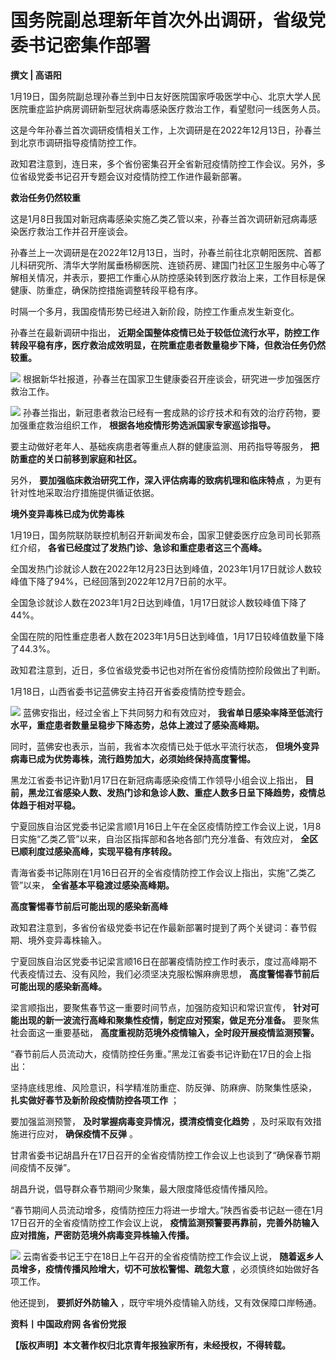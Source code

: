 # 国务院副总理新年首次外出调研，省级党委书记密集作部署

**撰文 | 高语阳**

1月19日，国务院副总理孙春兰到中日友好医院国家呼吸医学中心、北京大学人民医院重症监护病房调研新型冠状病毒感染医疗救治工作，看望慰问一线医务人员。

这是今年孙春兰首次调研疫情相关工作，上次调研是在2022年12月13日，孙春兰到北京市调研指导疫情防控工作。

政知君注意到，连日来，多个省份密集召开全省新冠疫情防控工作会议。另外，多位省级党委书记召开专题会议对疫情防控工作进作最新部署。

**救治任务仍然较重**

这是1月8日我国对新冠病毒感染实施乙类乙管以来，孙春兰首次调研新冠病毒感染医疗救治工作并召开座谈会。

孙春兰上一次调研是在2022年12月13日，当时，孙春兰前往北京朝阳医院、首都儿科研究所、清华大学附属垂杨柳医院、连锁药房、建国门社区卫生服务中心等了解相关情况，并表示，要把工作重心从防控感染转到医疗救治上来，工作目标是保健康、防重症，确保防控措施调整转段平稳有序。

时隔一个多月，我国疫情形势已经进入新阶段，防控工作重点发生新变化。

孙春兰在最新调研中指出，
**近期全国整体疫情已处于较低位流行水平，防控工作转段平稳有序，医疗救治成效明显，在院重症患者数量稳步下降，但救治任务仍然较重。**

![](https://inews.gtimg.com/news_bt/OkhLmIqWBJoRoVzEMKsG_UjZ4juGJHPSAA90jYFHrvsyoAA/1000)
根据新华社报道，孙春兰在国家卫生健康委召开座谈会，研究进一步加强医疗救治工作。

![](https://inews.gtimg.com/news_bt/O-myZ6_ZjewGOcEMUdxORg_P69lby8KFj-YKNPwxqtLWsAA/1000)
孙春兰指出，新冠患者救治已经有一套成熟的诊疗技术和有效的治疗药物，要加强重症救治组织工作， **根据各地疫情形势选派国家专家巡诊指导。**

要主动做好老年人、基础疾病患者等重点人群的健康监测、用药指导等服务， **把防重症的关口前移到家庭和社区。**

另外， **要加强临床救治研究工作，深入评估病毒的致病机理和临床特点** ，为更有针对性地采取治疗措施提供循证依据。

**境外变异毒株已成为优势毒株**

1月19日，国务院联防联控机制召开新闻发布会，国家卫健委医疗应急司司长郭燕红介绍， **各省已经度过了发热门诊、急诊和重症患者这三个高峰。**

全国发热门诊就诊人数在2022年12月23日达到峰值，2023年1月17日就诊人数较峰值下降了94%，已经回落到2022年12月7日前的水平。

全国急诊就诊人数在2023年1月2日达到峰值，1月17日就诊人数较峰值下降了44%。

全国在院的阳性重症患者人数在2023年1月5日达到峰值，1月17日较峰值数量下降了44.3%。

政知君注意到，近日，多位省级党委书记也对所在省份疫情防控阶段做出了判断。

1月18日，山西省委书记蓝佛安主持召开省委疫情防控专题会。

![](https://inews.gtimg.com/news_bt/O7fbVJJdblbCZi5p58vXM7k21OkqgoyZVLgL7ZRhpL_YYAA/1000)
蓝佛安指出，经过全省上下共同努力和有效应对， **我省单日感染率降至低流行水平，重症患者数量呈稳步下降态势，总体上渡过了感染高峰期。**

同时，蓝佛安也表示，当前，我省本次疫情已处于低水平流行状态， **但境外变异病毒已成为优势毒株，流行趋势加大，必须始终保持高度警惕。**

黑龙江省委书记许勤1月17日在新冠病毒感染疫情工作领导小组会议上指出，
**目前，黑龙江省感染人数、发热门诊和急诊人数、重症人数多日呈下降趋势，疫情总体趋于相对平稳。**

宁夏回族自治区党委书记梁言顺1月16日上午在全区疫情防控工作会议上说，1月8日实施“乙类乙管”以来，自治区指挥部和各地各部门充分准备、有效应对，
**全区已顺利度过感染高峰，实现平稳有序转段。**

青海省委书记陈刚在1月16日召开的全省疫情防控工作会议上指出，实施“乙类乙管”以来， **全省基本平稳渡过感染高峰期。**

**高度警惕春节前后可能出现的感染新高峰**

政知君注意到，多省份省级党委书记在作最新部署时提到了两个关键词：春节假期、境外变异毒株输入。

宁夏回族自治区党委书记梁言顺16日在部署疫情防控工作时表示，度过高峰期不代表疫情过去、没有风险，我们必须坚决克服松懈麻痹思想，
**高度警惕春节前后可能出现的感染新高峰。**

梁言顺指出，要聚焦春节这一重要时间节点，加强防疫知识和常识宣传， **针对可能出现的新一波流行高峰和聚集性疫情，制定应对预案，做足充分准备。**
要聚焦社会面这一重要基础， **高度重视防范境外疫情输入，全时段开展疫情监测预警。**

“春节前后人员流动大，疫情防控任务重。”黑龙江省委书记许勤在17日的会上指出：

坚持底线思维、风险意识，科学精准防重症、防反弹、防麻痹、防聚集性感染， **扎实做好春节及新阶段疫情防控各项工作** ；

要加强监测预警， **及时掌握病毒变异情况，摸清疫情变化趋势** ，及时采取有效措施进行应对， **确保疫情不反弹** 。

甘肃省委书记胡昌升在17日召开的全省疫情防控工作会议上也谈到了“确保春节期间疫情不反弹”。

胡昌升说，倡导群众春节期间少聚集，最大限度降低疫情传播风险。

“春节期间人员流动增多，疫情防控压力将进一步增大。”陕西省委书记赵一德在1月17日召开的全省疫情防控工作会议上说，
**疫情监测预警要再靠前，完善外防输入应对措施，严密防范境外病毒变异株输入传播。**

![](https://inews.gtimg.com/news_bt/ONn9HERRWc-u09psC6-gLRFFlksZXN1SZ6iQ9HZa-sbHcAA/1000)
云南省委书记王宁在18日上午召开的全省疫情防控工作会议上说， **随着返乡人员增多，疫情传播风险增大，切不可放松警惕、疏忽大意**
，必须慎终如始做好各项工作。

他还提到， **要抓好外防输入** ，既守牢境外疫情输入防线，又有效保障口岸畅通。

**资料丨中国政府网 各省份党报**

**【版权声明】本文著作权归北京青年报独家所有，未经授权，不得转载。**

